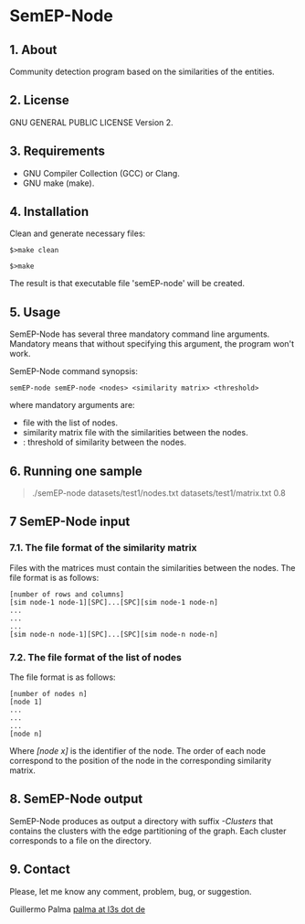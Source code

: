 # SemEP-Node

## 1.  About

Community detection program based on the similarities of the entities.

## 2. License

GNU GENERAL PUBLIC LICENSE Version 2.

## 3. Requirements

* GNU Compiler Collection (GCC) or Clang.
* GNU make (make).

## 4. Installation

Clean and generate necessary files:

`$>make clean`

`$>make`

The result is that executable file 'semEP-node' will be created.

## 5. Usage

SemEP-Node has several three mandatory command line arguments.
Mandatory means that without specifying this argument, the program won't work.

SemEP-Node command synopsis:

`semEP-node semEP-node <nodes> <similarity matrix> <threshold>`

where mandatory arguments are:
* <nodes> file with the list of nodes.
* <similarity matrix> similarity matrix file with the similarities between the nodes.
* <threshold>: threshold of similarity between the nodes.

## 6. Running one sample

>./semEP-node datasets/test1/nodes.txt datasets/test1/matrix.txt 0.8

## 7 SemEP-Node input

### 7.1. The file format of the similarity matrix

Files with the matrices must contain the similarities between the nodes.
The file format is as follows:

	[number of rows and columns]
	[sim node-1 node-1][SPC]...[SPC][sim node-1 node-n]
	...
	...
	...
	[sim node-n node-1][SPC]...[SPC][sim node-n node-n]

### 7.2. The file format of the list of nodes

The file format is as follows:

	[number of nodes n]
	[node 1]
	...
	...
	...
	[node n]

Where *[node x]* is the identifier of the node. The order of each node
correspond to the position of the node in the corresponding similarity matrix.

## 8. SemEP-Node output

SemEP-Node produces as output a directory with suffix *-Clusters* that contains
the clusters with the edge partitioning of the graph.
Each cluster corresponds to a file on the directory.

## 9. Contact

Please, let me know any comment, problem, bug, or suggestion.

Guillermo Palma
[palma at l3s dot de ](mailto:palma@l3s.de)
